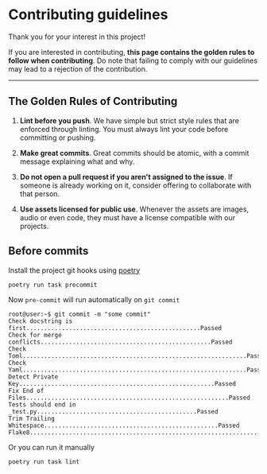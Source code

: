 # Contributing guidelines

Thank you for your interest in this project!

If you are interested in contributing, **this page contains the golden rules to follow when contributing**. Do note that
failing to comply with our guidelines may lead to a rejection of the contribution.

***

## The Golden Rules of Contributing

1. **Lint before you push**. We have simple but strict style rules that are enforced through linting. You must always
   lint your code before committing or pushing.

2. **Make great commits**. Great commits should be atomic, with a commit message explaining what and why.

3. **Do not open a pull request if you aren't assigned to the issue**. If someone is already working on it, consider
   offering to collaborate with that person.

4. **Use assets licensed for public use**. Whenever the assets are images, audio or even code, they must have a license
   compatible with our projects.

## Before commits

Install the project git hooks using [poetry]

```shell
poetry run task precommit
```

Now `pre-commit` will run automatically on `git commit`

```console
root@user:~$ git commit -m "some commit"
Check docstring is first.................................................Passed
Check for merge conflicts................................................Passed
Check Toml...............................................................Passed
Check Yaml...............................................................Passed
Detect Private Key.......................................................Passed
Fix End of Files.........................................................Passed
Tests should end in _test.py.............................................Passed
Trim Trailing Whitespace.................................................Passed
Flake8...................................................................Passed
```

Or you can run it manually

```shell
poetry run task lint
```

[flake8]: https://flake8.pycqa.org/en/latest/

[pre-commit]: https://pre-commit.com/

[poetry]: https://python-poetry.org/

